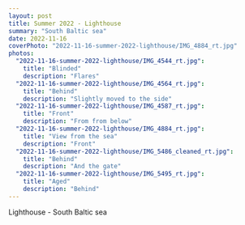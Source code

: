 ```yaml
---
layout: post
title: Summer 2022 - Lighthouse
summary: "South Baltic sea"
date: 2022-11-16
coverPhoto: "2022-11-16-summer-2022-lighthouse/IMG_4884_rt.jpg"
photos:
  "2022-11-16-summer-2022-lighthouse/IMG_4544_rt.jpg":
    title: "Blinded"
    description: "Flares"
  "2022-11-16-summer-2022-lighthouse/IMG_4564_rt.jpg":
    title: "Behind"
    description: "Slightly moved to the side"
  "2022-11-16-summer-2022-lighthouse/IMG_4587_rt.jpg":
    title: "Front"
    description: "From from below"
  "2022-11-16-summer-2022-lighthouse/IMG_4884_rt.jpg":
    title: "View from the sea"
    description: "Front"
  "2022-11-16-summer-2022-lighthouse/IMG_5486_cleaned_rt.jpg":
    title: "Behind"
    description: "And the gate"
  "2022-11-16-summer-2022-lighthouse/IMG_5495_rt.jpg":
    title: "Aged"
    description: "Behind"
---
```


Lighthouse - South Baltic sea
